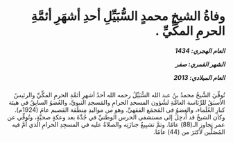 <h1 dir="rtl">وفاةُ الشيخِ محمدٍ السُّبَيِّلِ أحدِ أشهَرِ أئمَّةِ الحرمِ المكِّيِّ .</h1>

<h5 dir="rtl">العام الهجري:  1434

الشهر القمري: صفر

العام الميلادي: 2013</h5>

<p dir="rtl">تُوفِّيَ الشَّيخُ محمدُ بنُ عبد الله السُّبَيِّلُ رحمه الله أحدُ أشهرِ أئمَّةِ الحرمِ المكِّيِّ والرئيسُ الأسبَقُ للرِّئاسة العامَّةِ لشُؤون المسجدِ الحرامِ والمَسجدِ النبويِّ، والعُضوُ السابِقُ في هيئة كبارِ العُلَماء، والعضوُ في المَجمَع الفقهيِّ. وهو من مواليدِ مِنطَقة القصيم عامَ (1924م). وكان الشيخُ قد أُدخِلَ إلى مستشفى الحرس الوطنيِّ في جُدَّةَ بعد وعكةٍ صحيَّةٍ، وتُوفِّي عن عمر تجاوز الـ(88) عامًا. وتمَّ تشيِيعُ جنازَتِه والصلاةُ عليه في المسجِدِ الحرامِ الذي أَمَّ فيه المُصَلِّين لأكثرَ من (44) عامًا.</p></br>
